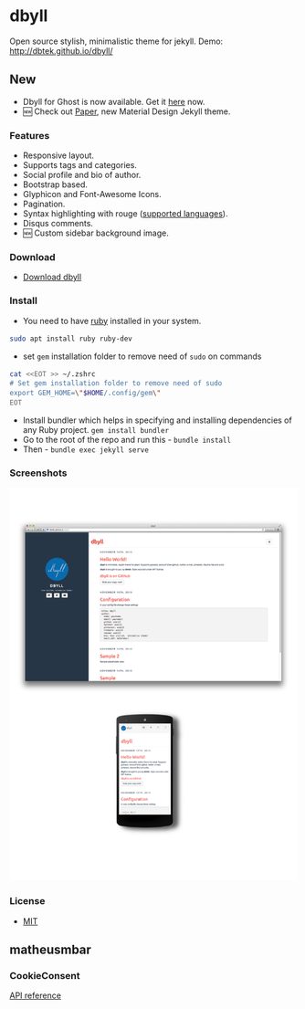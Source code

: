 dbyll
=====

Open source stylish, minimalistic theme for jekyll.
Demo: http://dbtek.github.io/dbyll/

## New
- Dbyll for Ghost is now available. Get it [here](https://github.com/dbtek/dbyll-ghost) now.
- :new: Check out [Paper](https://github.com/dbtek/paper), new Material Design Jekyll theme.

### Features
- Responsive layout.
- Supports tags and categories.
- Social profile and bio of author.
- Bootstrap based.
- Glyphicon and Font-Awesome Icons.
- Pagination.
- Syntax highlighting with rouge ([supported languages](https://github.com/rouge-ruby/rouge/wiki/List-of-supported-languages-and-lexers)).
- Disqus comments.
- :new: Custom sidebar background image.


### Download
* [Download dbyll](https://github.com/dbtek/dbyll/archive/master.zip)

### Install
- You need to have [ruby](https://www.ruby-lang.org/en/documentation/installation/) installed in your system.

```bash
sudo apt install ruby ruby-dev
```

- set `gem` installation folder to remove need of `sudo` on commands

```bash
cat <<EOT >> ~/.zshrc
# Set gem installation folder to remove need of sudo
export GEM_HOME=\"$HOME/.config/gem\"
EOT
```

- Install bundler which helps in specifying and installing dependencies of any Ruby project. ```gem install bundler```
- Go to the root of the repo and run this - ```bundle install```
- Then - ```bundle exec jekyll serve```

### Screenshots
![dbyll-screenshot](assets/media/dbyll-ss.png)

### License
- [MIT](http://opensource.org/licenses/MIT)

## matheusmbar

### CookieConsent

[API reference](https://cookieconsent.orestbida.com/reference/api-reference.html#getuserpreferences)
